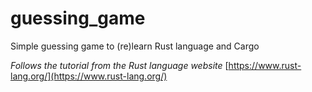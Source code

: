 # guessing_game
Simple guessing game to (re)learn Rust language and Cargo

*Follows the tutorial from the Rust language website*
[https://www.rust-lang.org/](https://www.rust-lang.org/)
